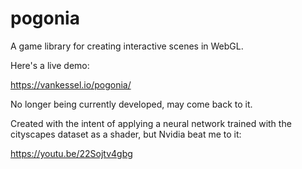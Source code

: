 # pogonia

A game library for creating interactive scenes in WebGL.

Here's a live demo:

https://vankessel.io/pogonia/

No longer being currently developed, may come back to it.

Created with the intent of applying a neural network trained with the cityscapes dataset as a shader, but Nvidia beat me to it:

https://youtu.be/22Sojtv4gbg
